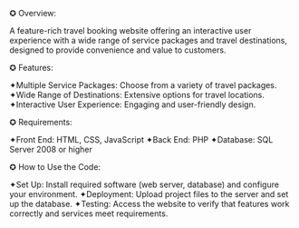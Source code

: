 ✪ Overview:

A feature-rich travel booking website offering an interactive user experience with a wide range of service packages and travel destinations, designed to provide convenience and value to customers.

✪ Features:

✦Multiple Service Packages: Choose from a variety of travel packages.
✦Wide Range of Destinations: Extensive options for travel locations.
✦Interactive User Experience: Engaging and user-friendly design.

✪ Requirements:

✦Front End: HTML, CSS, JavaScript
✦Back End: PHP
✦Database: SQL Server 2008 or higher

✪ How to Use the Code:

✦Set Up: Install required software (web server, database) and configure your environment.
✦Deployment: Upload project files to the server and set up the database.
✦Testing: Access the website to verify that features work correctly and services meet requirements.
